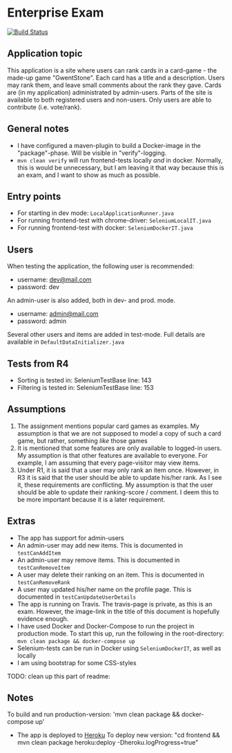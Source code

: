 # Enterprise Exam  
[![Build Status](https://travis-ci.com/olaven/exam-PG5100.svg?token=zTzVh5wrqM89cpyf9qVd&branch=master)](https://travis-ci.com/olaven/exam-PG5100)

## Application topic 
This application is a site where users can rank cards in a card-game - the made-up game "GwentStone". Each card has a title and a description. 
Users may rank them, and leave small comments about the rank they gave. Cards are (in my application) administrated 
by admin-users. Parts of the site is available to both registered users and non-users. 
Only users are able to contribute (i.e. vote/rank). 

## General notes
* I have configured a maven-plugin to build a Docker-image in the "package"-phase. Will be visible in "verify"-logging.  
* `mvn clean verify` will run frontend-tests locally _and_ in docker. Normally, this is would be unnecessary, 
but I am leaving it that way because this is an exam, and I want to show as much as possible.  

## Entry points 
* For starting in dev mode: `LocalApplicationRunner.java`
* For running frontend-test with chrome-driver: `SeleniumLocalIT.java`
* For running frontend-test with docker: `SeleniumDockerIT.java`

## Users

When testing the application, the following user is recommended: 
* username: dev@mail.com   
* password: dev
 
An admin-user is also added, both in dev- and prod. mode. 
* username: admin@mail.com
* password: admin  

Several other users and items are added in test-mode. Full details are
available in `DefaultDataInitializer.java` 

## Tests from R4
* Sorting is tested in: SeleniumTestBase line: 143
* Filtering is tested in: SeleniumTestBase line: 153

## Assumptions 
1. The assignment mentions popular card games as examples. 
My assumption is that we are not supposed to model a copy 
of such a card game, but rather, something _like_ those games
2. It is mentioned that some features are only available to logged-in users. 
My assumption is that other features are available to everyone. For 
example, I am assuming that every page-visitor may view items. 
3. Under R1, it is said that a user may only rank an item once. However, in R3 it is 
said that the user should be able to update his/her rank. As I see it, these 
requirements are conflicting. My assumption is that the user should 
be able to update their ranking-score / comment. I deem this to be more important because it 
is a later requirement.

## Extras
* The app has support for admin-users 
* An admin-user may add new items. This is documented in `testCanAddItem`
* An admin-user may remove items. This is documented in `testCanRemoveItem`
* A user may delete their ranking on an item. This is documented in `testCanRemoveRank`
* A user may updated his/her name on the profile page. This is documented in `testCanUpdateUserDetails`
* The app is running on Travis. The travis-page is private, as this is an exam. However, the image-link in 
the title of this document is hopefully evidence enough.
* I have used Docker and Docker-Compose to run the project in production mode. To start this up, 
run the following in the root-directory: `mvn clean package && docker-compose up`
* Selenium-tests can be run in Docker using `SeleniumDockerIT`, as well as locally
* I am using bootstrap for some CSS-styles 



TODO: clean up this part of readme: 
## Notes 
To build and run production-version: 
    'mvn clean package && docker-compose up'
* The app is deployed to [Heroku](https://enterprise-exam.herokuapp.com)
To deploy new version: "cd frontend && mvn clean package heroku:deploy -Dheroku.logProgress=true"
